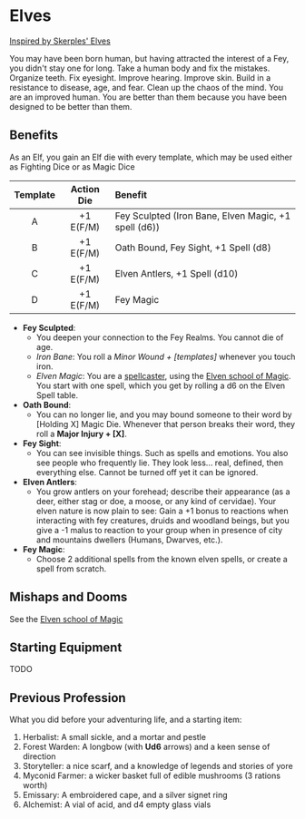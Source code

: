 # Elves

[Inspired by Skerples' Elves](https://coinsandscrolls.blogspot.com/2017/05/osr-elves-and-elf-wizards.html)

You may have been born human, but having attracted the interest of a Fey, you didn't stay one for long. Take a human body and fix the mistakes. Organize teeth. Fix eyesight. Improve hearing. Improve skin. Build in a resistance to disease, age, and fear. Clean up the chaos of the mind. You are an improved human. You are better than them because you have been designed to be better than them.

## Benefits

As an Elf, you gain an Elf die with every template, which may be used either as Fighting Dice or as Magic Dice

| Template | Action Die | Benefit                                              |
| :------: | :--------: | :--------------------------------------------------- |
|    A     | +1 E(F/M)  | Fey Sculpted (Iron Bane, Elven Magic, +1 spell (d6)) |
|    B     | +1 E(F/M)  | Oath Bound, Fey Sight, +1 Spell (d8)                 |
|    C     | +1 E(F/M)  | Elven Antlers, +1 Spell (d10)                        |
|    D     | +1 E(F/M)  | Fey Magic                                            |

- **Fey Sculpted**:
  - You deepen your connection to the Fey Realms. You cannot die of age.
  - *Iron Bane*: You roll a _Minor Wound + [templates]_ whenever you touch iron.
  - *Elven Magic*: You are a [spellcaster](../magic/magic-rules.md), using the [Elven school of Magic](../magic/spell-schools.md#elven-wizard). You start with one spell, which you get by rolling a d6 on the Elven Spell table.
- **Oath Bound**:
  - You can no longer lie, and you may bound someone to their word by [Holding X] Magic Die. Whenever that person breaks their word, they roll a **Major Injury + [X]**.
- **Fey Sight**:
  - You can see invisible things. Such as spells and emotions. You also see people who frequently lie. They look less... real, defined, then everything else. Cannot be turned off yet it can be ignored.
- **Elven Antlers**:
  - You grow antlers on your forehead; describe their appearance (as a deer, either stag or doe, a moose, or any kind of cervidae). Your elven nature is now plain to see: Gain a +1 bonus to reactions when interacting with fey creatures, druids and woodland beings, but you give a -1 malus to reaction to your group when in presence of city and mountains dwellers (Humans, Dwarves, etc.).
- **Fey Magic**:
  - Choose 2 additional spells from the known elven spells, or create a spell from scratch.

## Mishaps and Dooms

See the [Elven school of Magic](../magic/spell-schools.md#elven-wizard)

## Starting Equipment

TODO

## Previous Profession

What you did before your adventuring life, and a starting item:

1. Herbalist: A small sickle, and a mortar and pestle
2. Forest Warden: A longbow (with **Ud6** arrows) and a keen sense of direction
3. Storyteller: a nice scarf, and a knowledge of legends and stories of yore
4. Myconid Farmer: a wicker basket full of edible mushrooms (3 rations worth)
5. Emissary: A embroidered cape, and a silver signet ring
6. Alchemist: A vial of acid, and d4 empty glass vials
